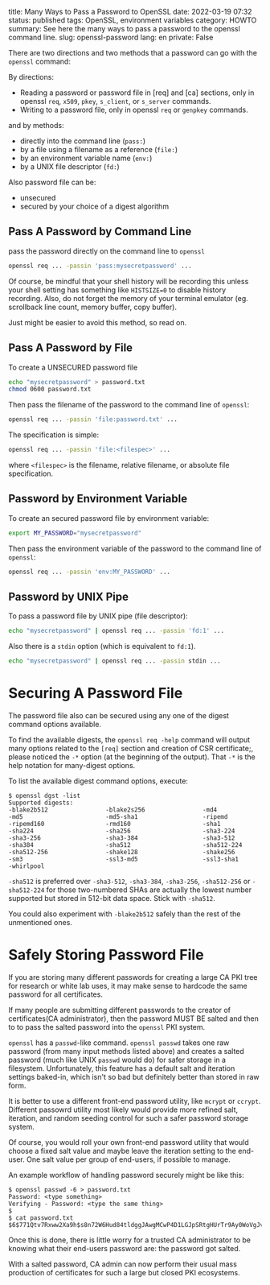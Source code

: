 title: Many Ways to Pass a Password to OpenSSL
date: 2022-03-19 07:32
status: published
tags: OpenSSL, environment variables
category: HOWTO
summary: See here the many ways to pass a password to the openssl command line.
slug: openssl-password
lang: en
private: False


There are two directions and two methods that a password can go with the `openssl` command:

By directions:

* Reading a password or password file in [req] and [ca] sections, only in openssl `req`, `x509`, `pkey`, `s_client`, or `s_server` commands.
* Writing to a password file, only in openssl `req` or `genpkey` commands.

and by methods:

* directly into the command line (`pass:`)
* by a file using a filename as a reference (`file:`)
* by an environment variable name (`env:`)
* by a UNIX file descriptor (`fd:`)

Also password file can be:

* unsecured
* secured by your choice of a digest algorithm

Pass A Password by Command Line
-------------------------------

pass the password directly on the command line to `openssl` 
```bash
openssl req ... -passin 'pass:mysecretpassword' ...
```

Of course, be mindful that your shell history will be recording this unless your shell setting has something like `HISTSIZE=0` to disable history recording.  Also, do not forget the memory of your terminal emulator (eg. scrollback line count, memory buffer, copy buffer).  

Just might be easier to avoid this method, so read on.


Pass A Password by File
-----------------------

To create a UNSECURED password file
```bash
echo "mysecretpassword" > password.txt
chmod 0600 password.txt
```

Then pass the filename of the password to the command line of `openssl`:

```bash
openssl req ... -passin 'file:password.txt' ...
```

The specification is simple:
```bash
openssl req ... -passin 'file:<filespec>' ...
```
where `<filespec>` is the filename, relative filename, or absolute file specification.


Password by Environment Variable
--------------------------------

To create an secured password file by environment variable:
```bash
export MY_PASSWORD="mysecretpassword"
```

Then pass the environment variable of the password to the command line of `openssl`:

```bash
openssl req ... -passin 'env:MY_PASSWORD' ...
```

Password by UNIX Pipe
---------------------

To pass a password file by UNIX pipe (file descriptor):

```bash
echo "mysecretpassword" | openssl req ... -passin 'fd:1' ...
```

Also there is a `stdin` option (which is equivalent to `fd:1`).

```bash
echo "mysecretpassword" | openssl req ... -passin stdin ...
```

Securing A Password File
========================

The password file also can be secured using any one of the digest command options available.

To find the available digests, the `openssl req -help` command will output many options related to the `[req]` section and creation of CSR certificate;, please noticed the `-*` option (at the beginning of the output).  That `-*` is the help notation for many-digest options.

To list the available digest command options, execute:
```console
$ openssl dgst -list
Supported digests:
-blake2b512                -blake2s256                -md4                      
-md5                       -md5-sha1                  -ripemd                   
-ripemd160                 -rmd160                    -sha1                     
-sha224                    -sha256                    -sha3-224                 
-sha3-256                  -sha3-384                  -sha3-512                 
-sha384                    -sha512                    -sha512-224               
-sha512-256                -shake128                  -shake256                 
-sm3                       -ssl3-md5                  -ssl3-sha1                
-whirlpool  
```


`-sha512` is preferred over `-sha3-512`, `-sha3-384`, `-sha3-256`, `-sha512-256` or `-sha512-224` for those two-numbered SHAs are actually the lowest number supported but stored in 512-bit data space.  Stick with `-sha512`.   

You could also experiment with `-blake2b512` safely than the rest of the unmentioned ones.


Safely Storing Password File
============================

If you are storing many different passwords for creating a large CA PKI tree for research or white lab uses, it may make sense to hardcode the same password for all certificates.

If many people are submitting different passwords to the creator of certificates(CA administrator), then the password MUST BE salted  and then to to pass the salted password into the `openssl` PKI system.

`openssl` has a `passwd`-like command.  `openssl passwd` takes one raw password (from many input methods listed above) and creates a salted password (much like UNIX `passwd` would do) for safer storage in a filesystem.  Unfortunately, this feature has a default salt and iteration settings baked-in, which isn't so bad but definitely better than stored in raw form.

It is better to use a different front-end password utility, like `mcrypt` or `ccrypt`.  Different passowrd utility most likely would provide more refined salt, iteration, and random seeding control for such a safer password storage system.

Of course, you would roll your own front-end password utility that would choose a fixed salt value and maybe leave the iteration setting to the end-user.  One salt value per group of end-users, if possible to manage.

An example workflow of handling password securely might be like this:

```console
$ openssl passwd -6 > password.txt
Password: <type something>
Verifying - Password: <type the same thing>
$
$ cat password.txt
$6$771Qtv7Rxww2Xa9h$s8n72W6Hud84tldggJAwgMCwP4D1LGJpSRtgHUrTr9Ay0WoVgJvfwOWc/TyM/ucZTlAp1Ouae8eMdQo9NFf8C.
```

Once this is done, there is little worry for a trusted CA administrator to be knowing what their end-users password are: the password got salted.

With a salted password, CA admin can now perform their usual mass production of certificates for such a large but closed PKI ecosystems.


